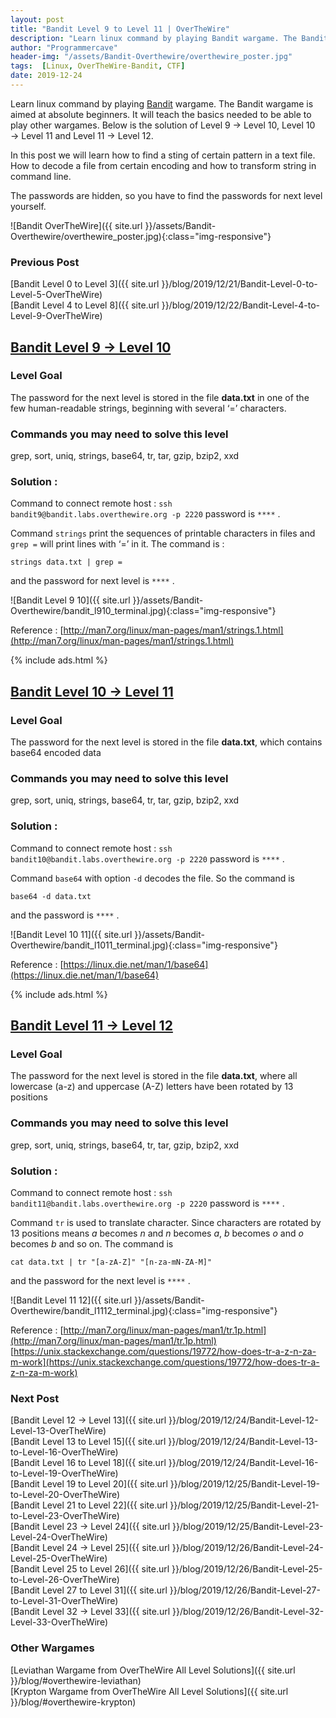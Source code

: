 ```yaml
---
layout: post
title: "Bandit Level 9 to Level 11 | OverTheWire"
description: "Learn linux command by playing Bandit wargame. The Bandit wargame is aimed at absolute beginners. It will teach the basics needed to be able to play other wargames. Below is the solution of Level 9 → Level 10, Level 10 → Level 11 and Level 11 → Level 12. In this post we will learn how to find a sting of certain pattern in a text file. How to decode a file from certain encoding and how to transform string in command line. The passwords are hidden, so you have to find the passwords for next level yourself."
author: "Programmercave"
header-img: "/assets/Bandit-Overthewire/overthewire_poster.jpg"
tags:  [Linux, OverTheWire-Bandit, CTF]
date: 2019-12-24
---
```


Learn linux command by playing [Bandit](https://overthewire.org/wargames/bandit/) wargame. The Bandit wargame is aimed at absolute beginners. It will teach the basics needed to be able to play other wargames. Below is the solution of Level 9 → Level 10, Level 10 → Level 11 and Level 11 → Level 12. 

In this post we will learn how to find a sting of certain pattern in a text file. How to decode a file from certain encoding and how to transform string in command line.

The passwords are hidden, so you have to find the passwords for next level yourself.

![Bandit OverTheWire]({{ site.url }}/assets/Bandit-Overthewire/overthewire_poster.jpg){:class="img-responsive"}

### Previous Post

[Bandit Level 0 to Level 3]({{ site.url }}/blog/2019/12/21/Bandit-Level-0-to-Level-5-OverTheWire)<br/>
[Bandit Level 4 to Level 8]({{ site.url }}/blog/2019/12/22/Bandit-Level-4-to-Level-9-OverTheWire)

## [Bandit Level 9 → Level 10](https://overthewire.org/wargames/bandit/bandit10.html)

### Level Goal

The password for the next level is stored in the file **data.txt** in one of the few human-readable strings, beginning with several ‘=’ characters.

### Commands you may need to solve this level
grep, sort, uniq, strings, base64, tr, tar, gzip, bzip2, xxd

### Solution : 
Command to connect remote host : `ssh bandit9@bandit.labs.overthewire.org -p 2220` password is `****` .

Command `strings` print the sequences of printable characters in files and `grep =` will print lines with ‘=’ in it. The command is :
```
strings data.txt | grep =
```

and the password for next level is `****` .

![Bandit Level 9 10]({{ site.url }}/assets/Bandit-Overthewire/bandit_l910_terminal.jpg){:class="img-responsive"}

Reference : [http://man7.org/linux/man-pages/man1/strings.1.html](http://man7.org/linux/man-pages/man1/strings.1.html)

{% include ads.html %}<br/>

## [Bandit Level 10 → Level 11](https://overthewire.org/wargames/bandit/bandit11.html)

### Level Goal

The password for the next level is stored in the file **data.txt**, which contains base64 encoded data

### Commands you may need to solve this level

grep, sort, uniq, strings, base64, tr, tar, gzip, bzip2, xxd

### Solution :
 
Command to connect remote host : `ssh bandit10@bandit.labs.overthewire.org -p 2220` password is `****` .

Command `base64` with option `-d` decodes the file. So the command is
``` 
base64 -d data.txt
```

and the password is `****` .

![Bandit Level 10 11]({{ site.url }}/assets/Bandit-Overthewire/bandit_l1011_terminal.jpg){:class="img-responsive"}

Reference : [https://linux.die.net/man/1/base64](https://linux.die.net/man/1/base64)

{% include ads.html %}<br/>

## [Bandit Level 11 → Level 12](https://overthewire.org/wargames/bandit/bandit12.html)

### Level Goal

The password for the next level is stored in the file **data.txt**, where all lowercase (a-z) and uppercase (A-Z) letters have been rotated by 13 positions

### Commands you may need to solve this level

grep, sort, uniq, strings, base64, tr, tar, gzip, bzip2, xxd

### Solution : 

Command to connect remote host : `ssh bandit11@bandit.labs.overthewire.org -p 2220` password is `****` .

Command `tr` is used to translate character. Since characters are rotated by 13 positions means *a* becomes *n* and *n* becomes *a*, *b* becomes *o* and *o* becomes *b* and so on. The command is
``` 
cat data.txt | tr "[a-zA-Z]" "[n-za-mN-ZA-M]"
```

and the password for the next level is `****` .

![Bandit Level 11 12]({{ site.url }}/assets/Bandit-Overthewire/bandit_l1112_terminal.jpg){:class="img-responsive"}

Reference : [http://man7.org/linux/man-pages/man1/tr.1p.html](http://man7.org/linux/man-pages/man1/tr.1p.html)<br/>
[https://unix.stackexchange.com/questions/19772/how-does-tr-a-z-n-za-m-work](https://unix.stackexchange.com/questions/19772/how-does-tr-a-z-n-za-m-work)

### Next Post

[Bandit Level 12 → Level 13]({{ site.url }}/blog/2019/12/24/Bandit-Level-12-Level-13-OverTheWire)<br/>
[Bandit Level 13 to Level 15]({{ site.url }}/blog/2019/12/24/Bandit-Level-13-to-Level-16-OverTheWire)<br/>
[Bandit Level 16 to Level 18]({{ site.url }}/blog/2019/12/24/Bandit-Level-16-to-Level-19-OverTheWire)<br/>
[Bandit Level 19 to Level 20]({{ site.url }}/blog/2019/12/25/Bandit-Level-19-to-Level-20-OverTheWire)<br/>
[Bandit Level 21 to Level 22]({{ site.url }}/blog/2019/12/25/Bandit-Level-21-to-Level-23-OverTheWire)
<br/>
[Bandit Level 23 → Level 24]({{ site.url }}/blog/2019/12/25/Bandit-Level-23-Level-24-OverTheWire)<br/>
[Bandit Level 24 → Level 25]({{ site.url }}/blog/2019/12/26/Bandit-Level-24-Level-25-OverTheWire)<br/>
[Bandit Level 25 to Level 26]({{ site.url }}/blog/2019/12/26/Bandit-Level-25-to-Level-26-OverTheWire)<br/>
[Bandit Level 27 to Level 31]({{ site.url }}/blog/2019/12/26/Bandit-Level-27-to-Level-31-OverTheWire)<br/>
[Bandit Level 32 → Level 33]({{ site.url }}/blog/2019/12/26/Bandit-Level-32-Level-33-OverTheWire)<br/>

### Other Wargames
[Leviathan Wargame from OverTheWire All Level Solutions]({{ site.url }}/blog/#overthewire-leviathan)<br/> 
[Krypton Wargame from OverTheWire All Level Solutions]({{ site.url }}/blog/#overthewire-krypton)<br/>





